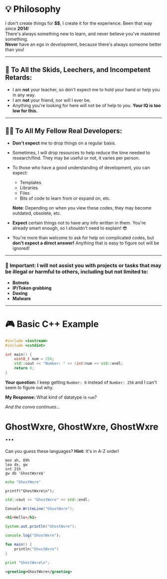 # 💡 Philosophy

I don't create things for **$$**, I create it for the experience. Been that way since **2014**!  
There's always something new to learn, and never believe you've mastered something.  
**Never** have an ego in development, because there's always someone better than you!

---

## 🚫 To All the Skids, Leechers, and Incompetent Retards:

- I am **not** your teacher, so don't expect me to hold your hand or help you in any way.
- I am **not** your friend, nor will I ever be.
- Anything you're looking for here will not be of help to you. **Your IQ is too low for this.**

---

## 👨‍💻 To All My Fellow Real Developers:

- **Don't expect** me to drop things on a regular basis.
- Sometimes, I will drop resources to help reduce the time needed to research/find. They may be useful or not, it varies per person.
- To those who have a good understanding of development, you can expect:
  - Templates
  - Libraries
  - Files
  - Bits of code to learn from or expand on, etc.
  
  **Note**: Depending on when you view these codes, they may become outdated, obsolete, etc.
  
- **Expect** certain things not to have any info written in them. You're already smart enough, so I shouldn't need to explain! 😎
  
- You're more than welcome to ask for help on complicated codes, but **don't expect a direct answer!** Anything that is easy to figure out will be ignored!

---

### 🚫 **Important**: I will **not** assist you with projects or tasks that may be illegal or harmful to others, including but not limited to:
- **Botnets**
- **IP/Token grabbing**
- **Doxing**
- **Malware**

---

# 🎮 Basic C++ Example

```cpp
#include <iostream>
#include <cstdint>

int main() {
    uint8_t num = 256;
    std::cout << "Number: " << (int)num << std::endl;
    return 0;
}
```
**Your question:** I keep getting `Number: 0` instead of `Number: 256` and I can't seem to figure out why.

**My Response:** What kind of datatype is `num`?

*And the convo continues...*

# GhostWxre, GhostWxre, GhostWxre ...
Can you guess these languages? **Hint:** It's in A-Z order!
```assembly
mov ah, 09h
lea dx, gw
int 21h
gw db 'GhostWxre$'
```
```bash
echo "GhostWxre"
```
```
printf("GhostWxre\n");
```
```cpp
std::cout << "GhostWxre" << std::endl;
```
```csharp
Console.WriteLine("GhostWxre");
```
```html
<h1>Hello</h1>
```
```java
System.out.println("GhostWxre");
```
```javascript
console.log("GhostWxre");
```
```kotlin
fun main() {
    println("GhostWxre")
}
```
```python
print "GhostWxre\n";
```
```xml
<greeting>GhostWxre</greeting>
```
